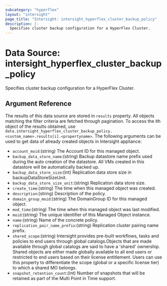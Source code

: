 ```yaml
---
subcategory: "hyperflex"
layout: "intersight"
page_title: "Intersight: intersight_hyperflex_cluster_backup_policy"
description: |-
  Specifies cluster backup configuration for a HyperFlex Cluster.
---
```


# Data Source: intersight_hyperflex_cluster_backup_policy
Specifies cluster backup configuration for a HyperFlex Cluster.
## Argument Reference
The results of this data source are stored in `results` property.
All objects matching the filter criteria are fetched through pagination.
To access the ith object of the results obtained, use `data.intersight_hyperflex_cluster_backup_policy.<custom_name>.results[i].<propertyname>`.
The following arguments can be used to get data of already created objects in Intersight appliance:
* `account_moid`:(string) The Account ID for this managed object. 
* `backup_data_store_name`:(string) Backup datastore name prefix used during the auto creation of the datastore. All VMs created in this datastore will be automatically backed up. 
* `backup_data_store_size`:(int) Replication data store size in backupDataStoreSizeUnit. 
* `backup_data_store_size_unit`:(string) Replication data store size. 
* `create_time`:(string) The time when this managed object was created. 
* `description`:(string) Description of the policy. 
* `domain_group_moid`:(string) The DomainGroup ID for this managed object. 
* `mod_time`:(string) The time when this managed object was last modified. 
* `moid`:(string) The unique identifier of this Managed Object instance. 
* `name`:(string) Name of the concrete policy. 
* `replication_pair_name_prefix`:(string) Replication cluster pairing name prefix. 
* `shared_scope`:(string) Intersight provides pre-built workflows, tasks and policies to end users through global catalogs.Objects that are made available through global catalogs are said to have a 'shared' ownership. Shared objects are either made globally available to all end users or restricted to end users based on their license entitlement. Users can use this property to differentiate the scope (global or a specific license tier) to which a shared MO belongs. 
* `snapshot_retention_count`:(int) Number of snapshots that will be retained as part of the Multi Point in Time support. 
 